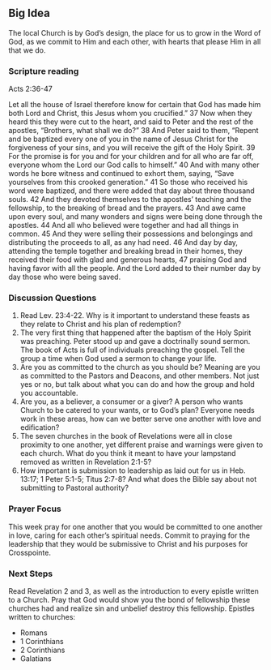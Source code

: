 ## Big Idea
The local Church is by God’s design, the place for us to grow in the Word of God, as we commit to Him and each other, with hearts that please Him in all that we do.

### Scripture reading
Acts 2:36-47

Let all the house of Israel therefore know for certain that God has made him both Lord and Christ, this Jesus whom you crucified.” 37 Now when they heard this they were cut to the heart, and said to Peter and the rest of the apostles, “Brothers, what shall we do?” 38 And Peter said to them, “Repent and be baptized every one of you in the name of Jesus Christ for the forgiveness of your sins, and you will receive the gift of the Holy Spirit. 39 For the promise is for you and for your children and for all who are far off, everyone whom the Lord our God calls to himself.” 40 And with many other words he bore witness and continued to exhort them, saying, “Save yourselves from this crooked generation.” 41 So those who received his word were baptized, and there were added that day about three thousand souls. 42 And they devoted themselves to the apostles’ teaching and the fellowship, to the breaking of bread and the prayers. 43 And awe came upon every soul, and many wonders and signs were being done through the apostles. 44 And all who believed were together and had all things in common. 45 And they were selling their possessions and belongings and distributing the proceeds to all, as any had need. 46 And day by day, attending the temple together and breaking bread in their homes, they received their food with glad and generous hearts, 47 praising God and having favor with all the people. And the Lord added to their number day by day those who were being saved.

### Discussion Questions
1. Read Lev. 23:4-22. Why is it important to understand these feasts as they relate to Christ and his plan of redemption?
2. The very first thing that happened after the baptism of the Holy Spirit was preaching. Peter stood up and gave a doctrinally sound sermon. The book of Acts is full of individuals preaching the gospel. Tell the group a time when God used a sermon to change your life.
3. Are you as committed to the church as you should be? Meaning are you as committed to the Pastors and Deacons, and other members. Not just yes or no, but talk about what you can do and how the group and hold you accountable.
4. Are you, as a believer, a consumer or a giver? A person who wants Church to be catered to your wants, or to God’s plan? Everyone needs work in these areas, how can we better serve one another with love and edification?
5. The seven churches in the book of Revelations were all in close proximity to one another, yet different praise and warnings were given to each church. What do you think it meant to have your lampstand removed as written in Revelation 2:1-5?
6. How important is submission to leadership as laid out for us in Heb. 13:17; 1 Peter 5:1-5; Titus 2:7-8? And what does the Bible say about not submitting to Pastoral authority?

### Prayer Focus
This week pray for one another that you would be committed to one another in love, caring for each other’s spiritual needs. Commit to praying for the leadership that they would be submissive to Christ and his purposes for Crosspointe.

### Next Steps
Read Revelation 2 and 3, as well as the introduction to every epistle written to a Church. Pray that God would show you the bond of fellowship these churches had and realize sin and unbelief destroy this fellowship. Epistles written to churches:
* Romans
* 1 Corinthians
* 2 Corinthians
* Galatians 